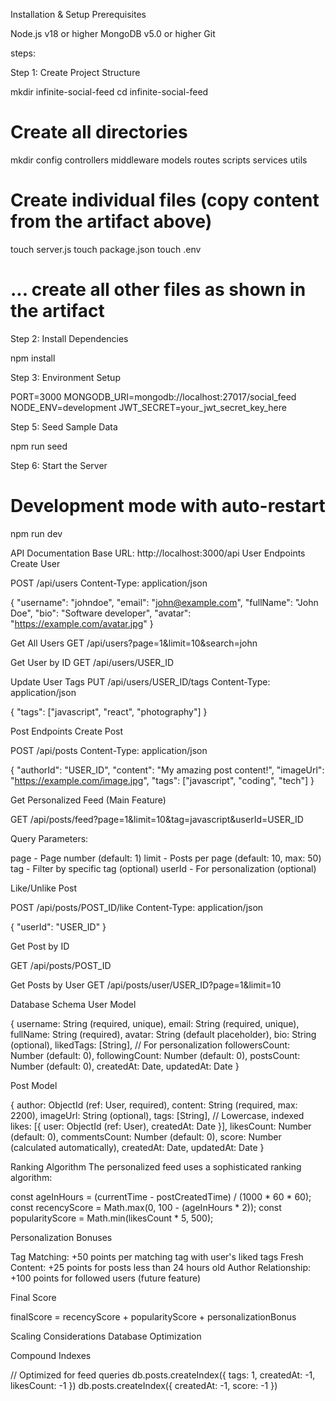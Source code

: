 Installation & Setup
Prerequisites

Node.js v18 or higher
MongoDB v5.0 or higher
Git

steps:

Step 1: Create Project Structure

mkdir infinite-social-feed
cd infinite-social-feed

# Create all directories
mkdir config controllers middleware models routes scripts services utils

# Create individual files (copy content from the artifact above)
touch server.js
touch package.json
touch .env
# ... create all other files as shown in the artifact

Step 2: Install Dependencies

npm install

Step 3: Environment Setup

PORT=3000
MONGODB_URI=mongodb://localhost:27017/social_feed
NODE_ENV=development
JWT_SECRET=your_jwt_secret_key_here

Step 5: Seed Sample Data

npm run seed

Step 6: Start the Server

# Development mode with auto-restart
npm run dev

 API Documentation
Base URL: http://localhost:3000/api
User Endpoints
Create User

POST /api/users
Content-Type: application/json

{
  "username": "johndoe",
  "email": "john@example.com",
  "fullName": "John Doe",
  "bio": "Software developer",
  "avatar": "https://example.com/avatar.jpg"
}

Get All Users
GET /api/users?page=1&limit=10&search=john

Get User by ID
GET /api/users/USER_ID

Update User Tags
PUT /api/users/USER_ID/tags
Content-Type: application/json

{
  "tags": ["javascript", "react", "photography"]
}

Post Endpoints
Create Post

POST /api/posts
Content-Type: application/json

{
  "authorId": "USER_ID",
  "content": "My amazing post content!",
  "imageUrl": "https://example.com/image.jpg",
  "tags": ["javascript", "coding", "tech"]
}

Get Personalized Feed (Main Feature)

GET /api/posts/feed?page=1&limit=10&tag=javascript&userId=USER_ID

Query Parameters:

page - Page number (default: 1)
limit - Posts per page (default: 10, max: 50)
tag - Filter by specific tag (optional)
userId - For personalization (optional)

Like/Unlike Post

POST /api/posts/POST_ID/like
Content-Type: application/json

{
  "userId": "USER_ID"
}

Get Post by ID

GET /api/posts/POST_ID

Get Posts by User
GET /api/posts/user/USER_ID?page=1&limit=10



Database Schema
User Model

{
  username: String (required, unique),
  email: String (required, unique),
  fullName: String (required),
  avatar: String (default placeholder),
  bio: String (optional),
  likedTags: [String], // For personalization
  followersCount: Number (default: 0),
  followingCount: Number (default: 0),
  postsCount: Number (default: 0),
  createdAt: Date,
  updatedAt: Date
}

Post Model

{
  author: ObjectId (ref: User, required),
  content: String (required, max: 2200),
  imageUrl: String (optional),
  tags: [String], // Lowercase, indexed
  likes: [{
    user: ObjectId (ref: User),
    createdAt: Date
  }],
  likesCount: Number (default: 0),
  commentsCount: Number (default: 0),
  score: Number (calculated automatically),
  createdAt: Date,
  updatedAt: Date
}


Ranking Algorithm
The personalized feed uses a sophisticated ranking algorithm:

const ageInHours = (currentTime - postCreatedTime) / (1000 * 60 * 60);
const recencyScore = Math.max(0, 100 - (ageInHours * 2));
const popularityScore = Math.min(likesCount * 5, 500);

Personalization Bonuses

Tag Matching: +50 points per matching tag with user's liked tags
Fresh Content: +25 points for posts less than 24 hours old
Author Relationship: +100 points for followed users (future feature)

Final Score

finalScore = recencyScore + popularityScore + personalizationBonus



Scaling Considerations
Database Optimization

Compound Indexes

// Optimized for feed queries
db.posts.createIndex({ tags: 1, createdAt: -1, likesCount: -1 })
db.posts.createIndex({ createdAt: -1, score: -1 })